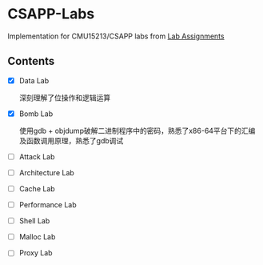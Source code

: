 # CSAPP-Labs

Implementation for CMU15213/CSAPP labs from [Lab Assignments](http://csapp.cs.cmu.edu/3e/labs.html)

## Contents

- [x] Data Lab

  深刻理解了位操作和逻辑运算

- [x] Bomb Lab

  使用gdb + objdump破解二进制程序中的密码，熟悉了x86-64平台下的汇编及函数调用原理，熟悉了gdb调试

- [ ] Attack Lab

- [ ] Architecture Lab

- [ ] Cache Lab

- [ ] Performance Lab

- [ ] Shell Lab

- [ ] Malloc Lab

- [ ] Proxy Lab